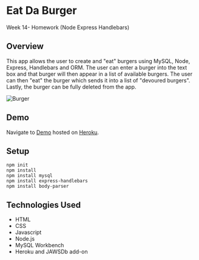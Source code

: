 # Eat Da Burger
Week 14- Homework (Node Express Handlebars)

## Overview
This app allows the user to create and "eat" burgers using MySQL, Node, Express, Handlebars and ORM.  The user can enter a burger into the text box and that burger will then appear in a list of available burgers. The user can then "eat" the burger which sends it into a list of "devoured burgers". Lastly, the burger can be fully deleted from the app. 

![Burger](burger.jpg)


## Demo
Navigate to [Demo](https://alinavo-burger.herokuapp.com/) hosted on [Heroku](https://www.heroku.com/).

## Setup
```
npm init
npm install
npm install mysql
npm install express-handlebars
npm install body-parser

```


## Technologies Used
* HTML
* CSS
* Javascript
* Node.js
* MySQL Workbench
* Heroku and JAWSDb add-on

